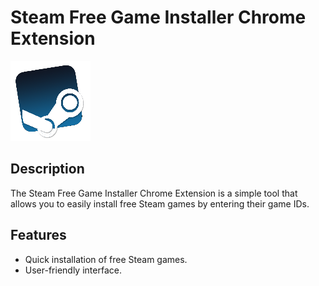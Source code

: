 # Steam Free Game Installer Chrome Extension

![Extension Icon](images/icon128.png)

## Description

The Steam Free Game Installer Chrome Extension is a simple tool that allows you to easily install free Steam games by entering their game IDs.

## Features

- Quick installation of free Steam games.
- User-friendly interface.
